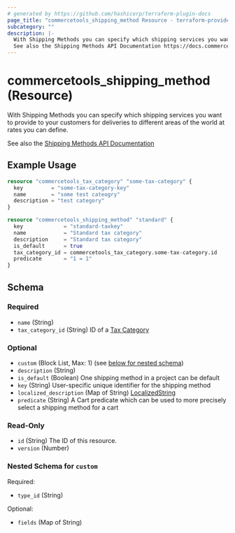 ```yaml
---
# generated by https://github.com/hashicorp/terraform-plugin-docs
page_title: "commercetools_shipping_method Resource - terraform-provider-commercetools"
subcategory: ""
description: |-
  With Shipping Methods you can specify which shipping services you want to provide to your customers for deliveries to different areas of the world at rates you can define.
  See also the Shipping Methods API Documentation https://docs.commercetoolstools.com/api/projects/shippingMethods
---
```


# commercetools_shipping_method (Resource)

With Shipping Methods you can specify which shipping services you want to provide to your customers for deliveries to different areas of the world at rates you can define.

See also the [Shipping Methods API Documentation](https://docs.commercetoolstools.com/api/projects/shippingMethods)

## Example Usage

```terraform
resource "commercetools_tax_category" "some-tax-category" {
  key         = "some-tax-category-key"
  name        = "some test cateogry"
  description = "test category"
}

resource "commercetools_shipping_method" "standard" {
  key             = "standard-taxkey"
  name            = "Standard tax category"
  description     = "Standard tax category"
  is_default      = true
  tax_category_id = commercetools_tax_category.some-tax-category.id
  predicate       = "1 = 1"
}
```

<!-- schema generated by tfplugindocs -->
## Schema

### Required

- `name` (String)
- `tax_category_id` (String) ID of a [Tax Category](https://docs.commercetoolstools.com/api/projects/taxCategories#taxcategory)

### Optional

- `custom` (Block List, Max: 1) (see [below for nested schema](#nestedblock--custom))
- `description` (String)
- `is_default` (Boolean) One shipping method in a project can be default
- `key` (String) User-specific unique identifier for the shipping method
- `localized_description` (Map of String) [LocalizedString](https://docs.commercetoolstools.com/api/types#localizedstring)
- `predicate` (String) A Cart predicate which can be used to more precisely select a shipping method for a cart

### Read-Only

- `id` (String) The ID of this resource.
- `version` (Number)

<a id="nestedblock--custom"></a>
### Nested Schema for `custom`

Required:

- `type_id` (String)

Optional:

- `fields` (Map of String)


